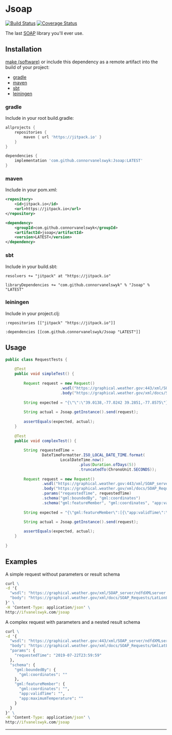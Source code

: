 # Jsoap

[![Build Status][ci-img]][ci]
[![Coverage Status][coveralls-img]][coveralls]

The last [SOAP][sp] library you'll ever use.

## Installation
[make (software)][ms] or include this dependency as a remote artifact into the build of your project: 
- [gradle](#gradle)
- [maven](#maven)
- [sbt](#sbt)
- [leiningen](#leiningen)

### gradle
Include in your root build.gradle:
```groovy
allprojects {
    repositories {
        maven { url 'https://jitpack.io' }
    }
}
```
```groovy
dependencies {
    implementation 'com.github.connorvanelswyk:Jsoap:LATEST'
}
```
### maven
Include in your pom.xml:
```xml
<repository>
    <id>jitpack.io</id>
    <url>https://jitpack.io</url>
</repository>
```
```xml
<dependency>
    <groupId>com.github.connorvanelswyk</groupId>
    <artifactId>jsoap</artifactId>
    <version>LATEST</version>
</dependency>
```

### sbt
Include in your build.sbt:
```play
resolvers += "jitpack" at "https://jitpack.io"
```
```play
libraryDependencies += "com.github.connorvanelswyk" % "Jsoap" % "LATEST"
```

### leiningen
Include in your project.clj:
```
:repositories [["jitpack" "https://jitpack.io"]]
```
```
:dependencies [[com.github.connorvanelswyk/Jsoap "LATEST"]]
```

## Usage

```java
public class RequestTests {
    
    @Test
    public void simpleTest() {
        
        Request request = new Request()
                        .wsdl("https://graphical.weather.gov:443/xml/SOAP_server/ndfdXMLserver.php")
                        .body("https://graphical.weather.gov/xml/docs/SOAP_Requests/LatLonListZipCode.xml");
                
        String expected = "{\"\":\"39.0138,-77.0242 39.2851,-77.8575\"}";
        
        String actual = Jsoap.getInstance().send(request);
        
        assertEquals(expected, actual);
    }
    
    @Test
    public void complexTest() {
        
        String requestedTime =
                DateTimeFormatter.ISO_LOCAL_DATE_TIME.format(
                        LocalDateTime.now()
                                .plus(Duration.ofDays(5))
                                .truncatedTo(ChronoUnit.SECONDS));
        
        Request request = new Request()
                .wsdl("https://graphical.weather.gov:443/xml/SOAP_server/ndfdXMLserver.php")
                .body("https://graphical.weather.gov/xml/docs/SOAP_Requests/GmlLatLonList.xml")
                .params("requestedTime", requestedTime)
                .schema("gml:boundedBy", "gml:coordinates")
                .schema("gml:featureMember", "gml:coordinates", "app:validTime", "app:maximumTemperature");
        
        String expected = "{\"gml:featureMember\":[{\"app:validTime\":\"2019-07-14T18:46:44\",\"gml:coordinates\":\"-77.02,38.99\",\"app:maximumTemperature\":\"91.0\"},{\"app:validTime\":\"2019-07-14T18:46:44\",\"gml:coordinates\":\"-122.30,47.6\",\"app:maximumTemperature\":\"73.0\"},{\"app:validTime\":\"2019-07-14T18:46:44\",\"gml:coordinates\":\"-104.80,39.70\",\"app:maximumTemperature\":\"92.0\"}],\"gml:boundedBy\":{\"gml:coordinates\":\"-122.30,38.99 -77.02,47.6\"}}";

        String actual = Jsoap.getInstance().send(request);
        
        assertEquals(expected, actual);
    }
    
}

```

## Examples

A simple request without parameters or result schema
```cmd
curl \
-d '{
  "wsdl": "https://graphical.weather.gov/xml/SOAP_server/ndfdXMLserver.php",
  "body": "https://graphical.weather.gov/xml/docs/SOAP_Requests/LatLonListZipCode.xml",
}' \
-H 'Content-Type: application/json' \
http://ifvanelswyk.com/jsoap
```

A complex request with parameters and a nested result schema
```cmd
curl \
-d '{
  "wsdl": "https://graphical.weather.gov:443/xml/SOAP_server/ndfdXMLserver.php",
  "body": "https://graphical.weather.gov/xml/docs/SOAP_Requests/GmlLatLonList.xml",  
  "params": {
    "requestedTime": "2019-07-22T23:59:59"
  },
  "schema": {
    "gml:boundedBy": {
      "gml:coordinates": ""
    },
    "gml:featureMember": {
      "gml:coordinates": "",
      "app:validTime": "",
      "app:maximumTemperature": ""
    }
  }
}' \
-H 'Content-Type: application/json' \
http://ifvanelswyk.com/jsoap
```

----

[sp]: https://en.wikipedia.org/wiki/SOAP
[ms]: https://en.wikipedia.org/wiki/Make_(software)
[ci-img]: https://travis-ci.com/connorvanelswyk/soapless.svg?branch=master
[ci]: https://travis-ci.com/connorvanelswyk/soapless
[coveralls-img]: https://coveralls.io/repos/github/connorvanelswyk/soapless/badge.svg?branch=master
[coveralls]: https://coveralls.io/github/connorvanelswyk/soapless